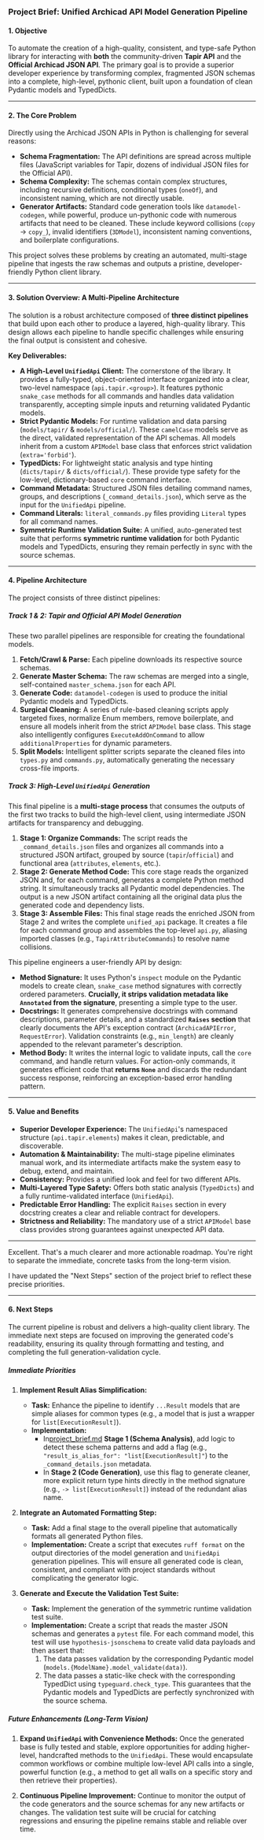 ### **Project Brief: Unified Archicad API Model Generation Pipeline**

#### **1. Objective**

To automate the creation of a high-quality, consistent, and type-safe Python library for interacting with **both** the community-driven **Tapir API** and the **Official Archicad JSON API**. The primary goal is to provide a superior developer experience by transforming complex, fragmented JSON schemas into a complete, high-level, pythonic client, built upon a foundation of clean Pydantic models and TypedDicts.

---

#### **2. The Core Problem**

Directly using the Archicad JSON APIs in Python is challenging for several reasons:
*   **Schema Fragmentation:** The API definitions are spread across multiple files (JavaScript variables for Tapir, dozens of individual JSON files for the Official API).
*   **Schema Complexity:** The schemas contain complex structures, including recursive definitions, conditional types (`oneOf`), and inconsistent naming, which are not directly usable.
*   **Generator Artifacts:** Standard code generation tools like `datamodel-codegen`, while powerful, produce un-pythonic code with numerous artifacts that need to be cleaned. These include keyword collisions (`copy` -> `copy_`), invalid identifiers (`3DModel`), inconsistent naming conventions, and boilerplate configurations.

This project solves these problems by creating an automated, multi-stage pipeline that ingests the raw schemas and outputs a pristine, developer-friendly Python client library.

---

#### **3. Solution Overview: A Multi-Pipeline Architecture**

The solution is a robust architecture composed of **three distinct pipelines** that build upon each other to produce a layered, high-quality library. This design allows each pipeline to handle specific challenges while ensuring the final output is consistent and cohesive.

**Key Deliverables:**

*   **A High-Level `UnifiedApi` Client:** The cornerstone of the library. It provides a fully-typed, object-oriented interface organized into a clear, two-level namespace (`api.tapir.<group>`). It features pythonic `snake_case` methods for all commands and handles data validation transparently, accepting simple inputs and returning validated Pydantic models.
*   **Strict Pydantic Models:** For runtime validation and data parsing (`models/tapir/` & `models/official/`). These `camelCase` models serve as the direct, validated representation of the API schemas. All models inherit from a custom `APIModel` base class that enforces strict validation (`extra='forbid'`).
*   **TypedDicts:** For lightweight static analysis and type hinting (`dicts/tapir/` & `dicts/official/`). These provide type safety for the low-level, dictionary-based `core` command interface.
*   **Command Metadata:** Structured JSON files detailing command names, groups, and descriptions (`_command_details.json`), which serve as the input for the `UnifiedApi` pipeline.
*   **Command Literals:** `literal_commands.py` files providing `Literal` types for all command names.
*   **Symmetric Runtime Validation Suite:** A unified, auto-generated test suite that performs **symmetric runtime validation** for both Pydantic models and TypedDicts, ensuring they remain perfectly in sync with the source schemas.

---

#### **4. Pipeline Architecture**

The project consists of three distinct pipelines:

##### **Track 1 & 2: Tapir and Official API Model Generation**

These two parallel pipelines are responsible for creating the foundational models.
1.  **Fetch/Crawl & Parse:** Each pipeline downloads its respective source schemas.
2.  **Generate Master Schema:** The raw schemas are merged into a single, self-contained `master_schema.json` for each API.
3.  **Generate Code:** `datamodel-codegen` is used to produce the initial Pydantic models and TypedDicts.
4.  **Surgical Cleaning:** A series of rule-based cleaning scripts apply targeted fixes, normalize Enum members, remove boilerplate, and ensure all models inherit from the strict `APIModel` base class. This stage also intelligently configures `ExecuteAddOnCommand` to allow `additionalProperties` for dynamic parameters.
5.  **Split Models:** Intelligent splitter scripts separate the cleaned files into `types.py` and `commands.py`, automatically generating the necessary cross-file imports.

##### **Track 3: High-Level `UnifiedApi` Generation**

This final pipeline is a **multi-stage process** that consumes the outputs of the first two tracks to build the high-level client, using intermediate JSON artifacts for transparency and debugging.

1.  **Stage 1: Organize Commands:** The script reads the `_command_details.json` files and organizes all commands into a structured JSON artifact, grouped by source (`tapir`/`official`) and functional area (`attributes`, `elements`, etc.).
2.  **Stage 2: Generate Method Code:** This core stage reads the organized JSON and, for each command, generates a complete Python method string. It simultaneously tracks all Pydantic model dependencies. The output is a new JSON artifact containing all the original data plus the generated code and dependency lists.
3.  **Stage 3: Assemble Files:** This final stage reads the enriched JSON from Stage 2 and writes the complete `unified_api` package. It creates a file for each command group and assembles the top-level `api.py`, aliasing imported classes (e.g., `TapirAttributeCommands`) to resolve name collisions.

This pipeline engineers a user-friendly API by design:
*   **Method Signature:** It uses Python's `inspect` module on the Pydantic models to create clean, `snake_case` method signatures with correctly ordered parameters. **Crucially, it strips validation metadata like `Annotated` from the signature**, presenting a simple type to the user.
*   **Docstrings:** It generates comprehensive docstrings with command descriptions, parameter details, and a standardized **`Raises` section** that clearly documents the API's exception contract (`ArchicadAPIError`, `RequestError`). Validation constraints (e.g., `min_length`) are cleanly appended to the relevant parameter's description.
*   **Method Body:** It writes the internal logic to validate inputs, call the `core` command, and handle return values. For action-only commands, it generates efficient code that **returns `None`** and discards the redundant success response, reinforcing an exception-based error handling pattern.

---

#### **5. Value and Benefits**

*   **Superior Developer Experience:** The `UnifiedApi`'s namespaced structure (`api.tapir.elements`) makes it clean, predictable, and discoverable.
*   **Automation & Maintainability:** The multi-stage pipeline eliminates manual work, and its intermediate artifacts make the system easy to debug, extend, and maintain.
*   **Consistency:** Provides a unified look and feel for two different APIs.
*   **Multi-Layered Type Safety:** Offers both static analysis (`TypedDicts`) and a fully runtime-validated interface (`UnifiedApi`).
*   **Predictable Error Handling:** The explicit `Raises` section in every docstring creates a clear and reliable contract for developers.
*   **Strictness and Reliability:** The mandatory use of a strict `APIModel` base class provides strong guarantees against unexpected API data.

---

Excellent. That's a much clearer and more actionable roadmap. You're right to separate the immediate, concrete tasks from the long-term vision.

I have updated the "Next Steps" section of the project brief to reflect these precise priorities.

---

#### **6. Next Steps**

The current pipeline is robust and delivers a high-quality client library. The immediate next steps are focused on improving the generated code's readability, ensuring its quality through formatting and testing, and completing the full generation-validation cycle.

##### **Immediate Priorities**

1.  **Implement Result Alias Simplification:**
    *   **Task:** Enhance the pipeline to identify `...Result` models that are simple aliases for common types (e.g., a model that is just a wrapper for `list[ExecutionResult]`).
    *   **Implementation:**
        *   In[project_brief.md](project_brief.md) **Stage 1 (Schema Analysis)**, add logic to detect these schema patterns and add a flag (e.g., `"result_is_alias_for": "list[ExecutionResult]"`) to the `_command_details.json` metadata.
        *   In **Stage 2 (Code Generation)**, use this flag to generate cleaner, more explicit return type hints directly in the method signature (e.g., `-> list[ExecutionResult]`) instead of the redundant alias name.

2.  **Integrate an Automated Formatting Step:**
    *   **Task:** Add a final stage to the overall pipeline that automatically formats all generated Python files.
    *   **Implementation:** Create a script that executes `ruff format` on the output directories of the model generation and `UnifiedApi` generation pipelines. This will ensure all generated code is clean, consistent, and compliant with project standards without complicating the generator logic.

3.  **Generate and Execute the Validation Test Suite:**
    *   **Task:** Implement the generation of the symmetric runtime validation test suite.
    *   **Implementation:** Create a script that reads the master JSON schemas and generates a `pytest` file. For each command model, this test will use `hypothesis-jsonschema` to create valid data payloads and then assert that:
        1.  The data passes validation by the corresponding Pydantic model (`models.{ModelName}.model_validate(data)`).
        2.  The data passes a static-like check with the corresponding TypedDict using `typeguard.check_type`.
    This guarantees that the Pydantic models and TypedDicts are perfectly synchronized with the source schema.

##### **Future Enhancements (Long-Term Vision)**

1.  **Expand `UnifiedApi` with Convenience Methods:** Once the generated base is fully tested and stable, explore opportunities for adding higher-level, handcrafted methods to the `UnifiedApi`. These would encapsulate common workflows or combine multiple low-level API calls into a single, powerful function (e.g., a method to get all walls on a specific story and then retrieve their properties).

2.  **Continuous Pipeline Improvement:** Continue to monitor the output of the code generators and the source schemas for any new artifacts or changes. The validation test suite will be crucial for catching regressions and ensuring the pipeline remains stable and reliable over time.